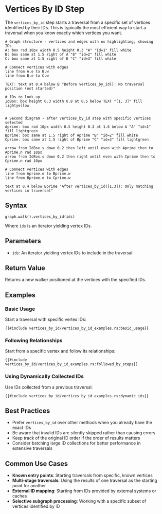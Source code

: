 # Vertices By ID Step

The `vertices_by_id` step starts a traversal from a specific set of vertices identified by their IDs. This is typically
the most efficient way to start a traversal when you know exactly which vertices you want.

```pikchr
# Graph structure - vertices and edges with no highlighting, showing IDs
A: box rad 10px width 0.5 height 0.3 "A" "id=1" fill white
B: box same at 1.5 right of A "B" "id=2" fill white
C: box same at 1.5 right of B "C" "id=3" fill white

# Connect vertices with edges
line from A.e to B.w
line from B.e to C.w

TEXT: text at 0.4 below B "Before vertices_by_id(): No traversal position (not started)"

# IDs to look up
IdBox: box height 0.3 width 0.8 at 0.5 below TEXT "[1, 3]" fill lightyellow


# Second diagram - after vertices_by_id step with specific vertices selected
Aprime: box rad 10px width 0.5 height 0.3 at 1.6 below A "A" "id=1" fill lightgreen
Bprime: box same at 1.5 right of Aprime "B" "id=2" fill white
Cprime: box same at 1.5 right of Bprime "C" "id=3" fill lightgreen

arrow from IdBox.s down 0.2 then left until even with Aprime then to Aprime.n rad 10px
arrow from IdBox.s down 0.2 then right until even with Cprime then to Cprime.n rad 10px

# Connect vertices with edges
line from Aprime.e to Bprime.w
line from Bprime.e to Cprime.w

text at 0.4 below Bprime "After vertices_by_id([1,3]): Only matching vertices in traversal"
```

## Syntax

```rust,noplayground
graph.walk().vertices_by_id(ids)
```

Where `ids` is an iterator yielding vertex IDs.

## Parameters

- `ids`: An iterator yielding vertex IDs to include in the traversal

## Return Value

Returns a new walker positioned at the vertices with the specified IDs.

## Examples

### Basic Usage

Start a traversal with specific vertex IDs:

```rust,noplayground
{{#include vertices_by_id/vertices_by_id_examples.rs:basic_usage}}
```

### Following Relationships

Start from a specific vertex and follow its relationships:

```rust,noplayground
{{#include vertices_by_id/vertices_by_id_examples.rs:followed_by_steps}}
```

### Using Dynamically Collected IDs

Use IDs collected from a previous traversal:

```rust,noplayground
{{#include vertices_by_id/vertices_by_id_examples.rs:dynamic_ids}}
```

## Best Practices

- Prefer `vertices_by_id` over other methods when you already have the exact IDs
- Be aware that invalid IDs are silently skipped rather than causing errors
- Keep track of the original ID order if the order of results matters
- Consider batching large ID collections for better performance in extensive traversals

## Common Use Cases

- **Known entry points**: Starting traversals from specific, known vertices
- **Multi-stage traversals**: Using the results of one traversal as the starting point for another
- **External ID mapping**: Starting from IDs provided by external systems or caches
- **Selective subgraph processing**: Working with a specific subset of vertices identified by ID